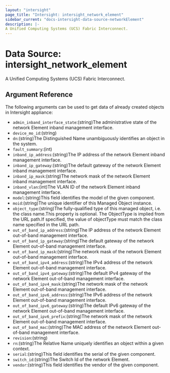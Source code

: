 ```yaml
---
layout: "intersight"
page_title: "Intersight: intersight_network_element"
sidebar_current: "docs-intersight-data-source-networkElement"
description: |-
A Unified Computing Systems (UCS) Fabric Interconnect.
---
```


# Data Source: intersight_network_element
A Unified Computing Systems (UCS) Fabric Interconnect.
## Argument Reference
The following arguments can be used to get data of already created objects in Intersight appliance:
* `admin_inband_interface_state`:(string)The administrative state of the network Element inband management interface.
* `device_mo_id`:(string)
* `dn`:(string)The Distinguished Name unambiguously identifies an object in the system.
* `fault_summary`:(int)
* `inband_ip_address`:(string)The IP address of the network Element inband management interface.
* `inband_ip_gateway`:(string)The default gateway of the network Element inband management interface.
* `inband_ip_mask`:(string)The network mask of the network Element inband management interface.
* `inband_vlan`:(int)The VLAN ID of the network Element inband management interface.
* `model`:(string)This field identifies the model of the given component.
* `moid`:(string)The unique identifier of this Managed Object instance.
* `object_type`:(string)The fully-qualified type of this managed object, i.e. the class name.This property is optional. The ObjectType is implied from the URL path.If specified, the value of objectType must match the class name specified in the URL path.
* `out_of_band_ip_address`:(string)The IP address of the network Element out-of-band management interface.
* `out_of_band_ip_gateway`:(string)The default gateway of the network Element out-of-band management interface.
* `out_of_band_ip_mask`:(string)The network mask of the network Element out-of-band management interface.
* `out_of_band_ipv4_address`:(string)The IPv4 address of the network Element out-of-band management interface.
* `out_of_band_ipv4_gateway`:(string)The default IPv4 gateway of the network Element out-of-band management interface.
* `out_of_band_ipv4_mask`:(string)The network mask of the network Element out-of-band management interface.
* `out_of_band_ipv6_address`:(string)The IPv6 address of the network Element out-of-band management interface.
* `out_of_band_ipv6_gateway`:(string)The default IPv6 gateway of the network Element out-of-band management interface.
* `out_of_band_ipv6_prefix`:(string)The network mask of the network Element out-of-band management interface.
* `out_of_band_mac`:(string)The MAC address of the network Element out-of-band management interface.
* `revision`:(string)
* `rn`:(string)The Relative Name uniquely identifies an object within a given context.
* `serial`:(string)This field identifies the serial of the given component.
* `switch_id`:(string)The Switch Id of the network Element.
* `vendor`:(string)This field identifies the vendor of the given component.
